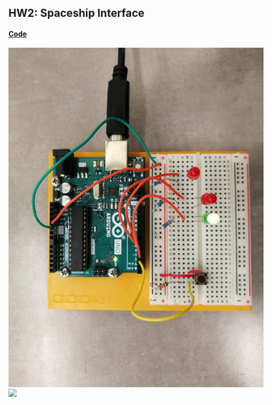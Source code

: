## HW2: Spaceship Interface
#### [Code](../codes/Spaceship.ino)
  <img src="../pics/hw2.jpg" width="550px"/><br/>
  <img src="../pics/hw2.gif" width="550px"/><br/></br>
